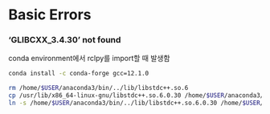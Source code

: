 # Basic Errors
### ‘GLIBCXX_3.4.30’ not found
conda environment에서 rclpy를 import할 때 발생함
```bash
conda install -c conda-forge gcc=12.1.0

rm /home/$USER/anaconda3/bin/../lib/libstdc++.so.6
cp /usr/lib/x86_64-linux-gnu/libstdc++.so.6.0.30 /home/$USER/anaconda3/bin/../lib 
ln -s /home/$USER/anaconda3/bin/../lib/libstdc++.so.6.0.30 /home/$USER/anaconda3/bin/../lib/libstdc++.so.6
```
